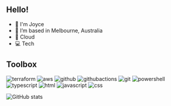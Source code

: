 ## Hello!

- 👋 I'm Joyce
- 📍 I’m based in Melbourne, Australia
- 💜 Cloud
- 💻 Tech

## Toolbox
![terraform](https://img.shields.io/badge/terraform%20-%235835CC.svg?&style=for-the-badge&logo=terraform&logoColor=white) ![aws](https://img.shields.io/badge/AmazonAWS-%23232F3E.svg?&style=for-the-badge&logo=AmazonAWS&logoColor=white) ![github](https://img.shields.io/badge/GitHub-%23000000.svg?&style=for-the-badge&logo=GitHub&logoColor=white) ![githubactions](https://img.shields.io/badge/GitHubActions-%232088FF.svg?&style=for-the-badge&logo=GitHub-Actions&logoColor=white) ![git](https://img.shields.io/badge/git%20-%23F05033.svg?&style=for-the-badge&logo=git&logoColor=white) ![powershell](https://img.shields.io/badge/PowerShell-%235391FE.svg?&style=for-the-badge&logo=PowerShell&logoColor=white) ![typescript](https://img.shields.io/badge/TypeScript-%233178C6.svg?&style=for-the-badge&logo=TypeScript&logoColor=white) ![html](https://img.shields.io/badge/html%20-%23E34F26.svg?&style=for-the-badge&logo=html5&logoColor=white) ![javascript](https://img.shields.io/badge/javascript%20-%23323330.svg?&style=for-the-badge&logo=javascript&logoColor=%23F7DF1E) ![css](https://img.shields.io/badge/css%20-%231572B6.svg?&style=for-the-badge&logo=css3&logoColor=white)

![GitHub stats](https://github-readme-stats.vercel.app/api?username=excruzme&show_icons=true&theme=transparent)